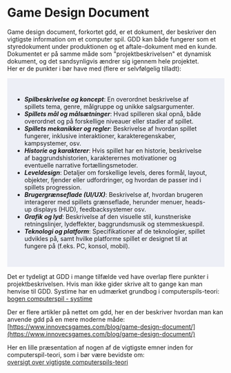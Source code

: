 <h1>Game Design Document</h1>

Game design document, forkortet gdd, er et dokument, der beskriver den vigtigste information om et computer spil.
GDD kan både fungerer som et styredokument under produktionen og et aftale-dokument med en kunde.    
Dokumentet er på samme måde som "projektbeskrivelsen" et dynamisk dokument, og det sandsynligvis ændrer sig igennem hele projektet.      
Her er de punkter i bør have med (flere er selvfølgelig tilladt):

<ul  style="background-color: #edeff6;padding:40px;"> 
<li><em><strong>Spilbeskrivelse og koncept</strong></em>: En overordnet beskrivelse af spillets tema, genre, målgruppe og unikke salgsargumenter.</li> 
<li><em><strong>Spillets mål og målsætninger</strong></em>: Hvad spilleren skal opnå, både overordnet og på forskellige niveauer eller stadier af spillet.</li> 
<li><em><strong>Spillets mekanikker og regler</strong></em>: Beskrivelse af hvordan spillet fungerer, inklusive interaktioner, karakteregenskaber, kampsystemer, osv.</li> <li><em><strong>Historie og karakterer</strong></em>: Hvis spillet har en historie, beskrivelse af baggrundshistorien, karakterernes motivationer og eventuelle narrative fortællingsmetoder.</li> 
<li><em><strong>Leveldesign</strong></em>: Detaljer om forskellige levels, deres formål, layout, objekter, fjender eller udfordringer, og hvordan de passer ind i spillets progression.</li> 
<li><em><strong>Brugergrænseflade (UI/UX)</strong></em>: Beskrivelse af, hvordan brugeren interagerer med spillets grænseflade, herunder menuer, heads-up displays (HUD), feedbacksystemer osv.</li> 
<li><em><strong>Grafik og lyd</strong></em>: Beskrivelse af den visuelle stil, kunstneriske retningslinjer, lydeffekter, baggrundsmusik og stemmeskuespil.</li> 
<li><em><strong>Teknologi og platform</strong></em>: Specifikationer af de teknologier, spillet udvikles på, samt hvilke platforme spillet er designet til at fungere på (f.eks. PC, konsol, mobil).</li> 
</ul>

Det er tydeligt at GDD i mange tilfælde ved have overlap flere punkter i projektbeskrivelsen. Hvis man ikke gider skrive alt to gange kan man henvise til GDD.
Systime har en udmærket grundbog i computerspils-teori:       
[bogen computerspil - systime](https://computerspil.systime.dk/)

Der er flere artikler på nettet om gdd, her en der beskriver hvordan man kan anvende gdd på en mere moderne måde:      
 [https://www.innovecsgames.com/blog/game-design-document/](https://www.innovecsgames.com/blog/game-design-document/)

 Her en lille præsentation af nogen af de vigtigste emner inden for computerspil-teori, som i bør være bevidste om:    
 [oversigt over vigtigste computerspils-teori](spilteori.md)
